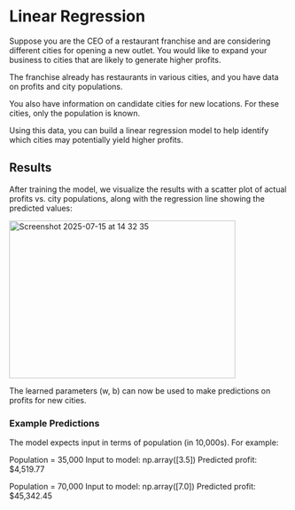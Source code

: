 # Linear Regression

Suppose you are the CEO of a restaurant franchise and are considering different cities for opening a new outlet. You would like to expand your business to cities that are likely to generate higher profits.

The franchise already has restaurants in various cities, and you have data on profits and city populations.

You also have information on candidate cities for new locations. For these cities, only the population is known.

Using this data, you can build a linear regression model to help identify which cities may potentially yield higher profits.

## Results

After training the model, we visualize the results with a scatter plot of actual profits vs. city populations, along with the regression line showing the predicted values:



<img width="408" height="284" alt="Screenshot 2025-07-15 at 14 32 35" src="https://github.com/user-attachments/assets/d6b858a1-88a9-477b-b54e-a5359e026cb8" />



The learned parameters (w, b) can now be used to make predictions on profits for new cities.

### Example Predictions

The model expects input in terms of population (in 10,000s). For example:

Population = 35,000
Input to model: np.array([3.5])
Predicted profit: $4,519.77

Population = 70,000
Input to model: np.array([7.0])
Predicted profit: $45,342.45
